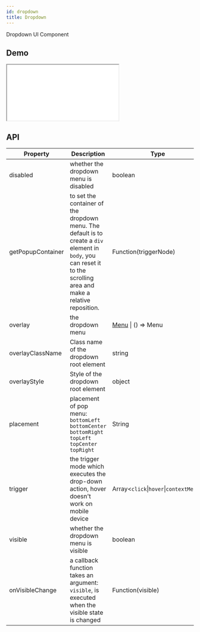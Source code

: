 ```yaml
---
id: dropdown
title: Dropdown
---
```


Dropdown UI Component

## Demo

<iframe src="/storybook-static/iframe.html?id=components-dropdown--default"></iframe>

## API

| Property | Description | Type | Default |
| --- | --- | --- | --- |
| disabled | whether the dropdown menu is disabled | boolean | - |
| getPopupContainer | to set the container of the dropdown menu. The default is to create a `div` element in `body`, you can reset it to the scrolling area and make a relative reposition. | Function(triggerNode) | `() => document.body` |
| overlay | the dropdown menu | [Menu](/docs/components/menu) \| () => Menu | - |
| overlayClassName | Class name of the dropdown root element | string | - |
| overlayStyle | Style of the dropdown root element | object | - |
| placement | placement of pop menu: `bottomLeft` `bottomCenter` `bottomRight` `topLeft` `topCenter` `topRight` | String | `bottomLeft` |
| trigger | the trigger mode which executes the drop-down action, hover doesn't work on mobile device | Array&lt;`click`\|`hover`\|`contextMenu`> | `['hover']` |
| visible | whether the dropdown menu is visible | boolean | - |
| onVisibleChange | a callback function takes an argument: `visible`, is executed when the visible state is changed | Function(visible) | - |

